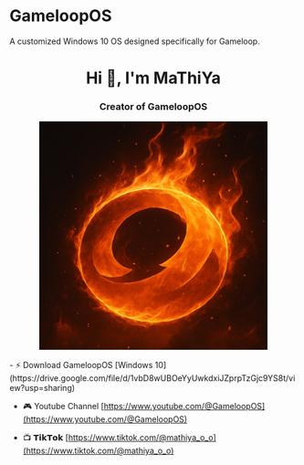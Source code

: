 # GameloopOS
A customized Windows 10 OS designed specifically for Gameloop.
<h1 align="center">Hi 👋, I'm MaThiYa</h1>
<h3 align="center">Creator of GameloopOS</h3>

<p align="center">
  <img width="400" height="400" src="https://github.com/MaThiYa-GameloopOS/GameloopOS/blob/main/GOS.jpg?raw=true">
</p>
- ⚡ Download GameloopOS [Windows 10](https://drive.google.com/file/d/1vbD8wUBOeYyUwkdxiJZprpTzGjc9YS8t/view?usp=sharing)

- 🎮 Youtube Channel [https://www.youtube.com/@GameloopOS](https://www.youtube.com/@GameloopOS)

- 📺 𝗧𝗶𝗸𝗧𝗼𝗸 [https://www.tiktok.com/@mathiya_o_o](https://www.tiktok.com/@mathiya_o_o)


